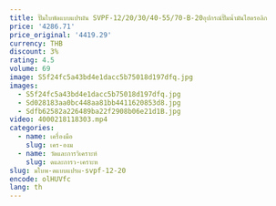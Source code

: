 ```yaml
---
title: ปั๊มใบพัดแบบแปรผัน SVPF-12/20/30/40-55/70-B-20อุปกรณ์ปั๊มน้ำมันไฮดรอลิก
price: '4286.71'
price_original: '4419.29'
currency: THB
discount: 3%
rating: 4.5
volume: 69
image: S5f24fc5a43bd4e1dacc5b75018d197dfq.jpg
images:
  - S5f24fc5a43bd4e1dacc5b75018d197dfq.jpg
  - Sd028183aa0bc448aa81bb4411620853d8.jpg
  - Sdfb62582a226489ba22f2908b06e21d1B.jpg
video: 4000218118303.mp4
categories:
  - name: เครื่องมือ
    slug: เคร-องม
  - name: วัดและการวิเคราะห์
    slug: ดและการว-เคราะห
slug: มใบพ-ดแบบแปรผ-svpf-12-20
encode: olHUVfc
lang: th
---
```

  
